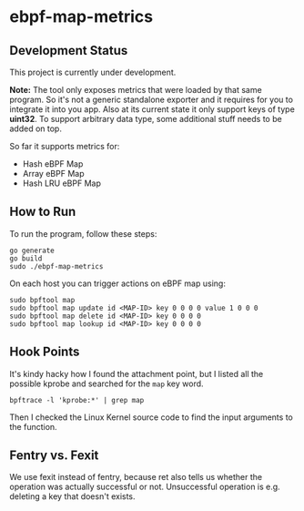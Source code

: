 # ebpf-map-metrics

## Development Status

This project is currently under development.

**Note:** The tool only exposes metrics that were loaded by that same program. So it's not a generic standalone exporter and it requires for you to integrate it into you app. Also at its current state it only support keys of type **uint32**. To support arbitrary data type, some additional stuff needs to be added on top.


So far it supports metrics for:

- Hash eBPF Map
- Array eBPF Map
- Hash LRU eBPF Map

## How to Run

To run the program, follow these steps:

```
go generate
go build
sudo ./ebpf-map-metrics
```

On each host you can trigger actions on eBPF map using:

```
sudo bpftool map
sudo bpftool map update id <MAP-ID> key 0 0 0 0 value 1 0 0 0
sudo bpftool map delete id <MAP-ID> key 0 0 0 0
sudo bpftool map lookup id <MAP-ID> key 0 0 0 0
```

## Hook Points

It's kindy hacky how I found the attachment point, but I listed all the possible kprobe and searched for the `map` key word.

```
bpftrace -l 'kprobe:*' | grep map
```

Then I checked the Linux Kernel source code to find the input arguments to the function.

## Fentry vs. Fexit

We use fexit instead of fentry, because ret also tells us whether the operation was actually successful or not.
Unsuccessful operation is e.g. deleting a key that doesn't exists.
